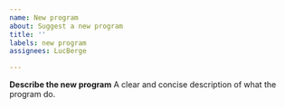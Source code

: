 ```yaml
---
name: New program
about: Suggest a new program
title: ''
labels: new program
assignees: LucBerge

---
```


**Describe the new program**
A clear and concise description of what the program do.
